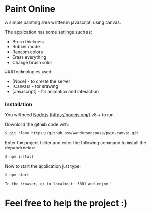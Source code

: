 # Paint Online

A simple painting area written in javascript, using canvas.


The application has some settings such as:
- Brush thickness
- Rubber mode
- Random colors
- Erase everything
- Change brush color

###Technologies used:
* [Node] -  to create the server
* [Canvas] - for drawing
* [Javascript] - for animation and interaction

### Installation

You will need [Node.js] (https://nodejs.org/) v8 + to run.

Download the github code with:
```sh
$ git clone https://github.com/wandersonsousa/pain-canvas.git
```
Enter the project folder and enter the following command to install the dependencies:
```sh
$ npm install
```

Now to start the application just type:
```sh
$ npm start
```
``In the browser, go to localhost: 3001 and enjoy !``


# Feel free to help the project :)

   [node.js]: <http://nodejs.org>


